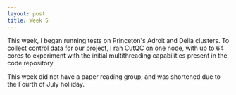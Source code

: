 ```yaml
---
layout: post
title: Week 5
---
```


This week, I began running tests on Princeton's Adroit and Della clusters. To collect control data for our project, I ran CutQC on one node, with up to 64 cores to experiment with the initial multithreading capabilities present in the code repository.

This week did not have a paper reading group, and was shortened due to the Fourth of July holliday.
